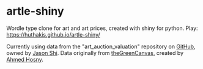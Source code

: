 # artle-shiny

Wordle type clone for art and art prices, created with shiny for python. Play:
https://huthakis.github.io/artle-shiny/


Currently using data from the  "art_auction_valuation" repository on [GitHub](https://github.com/jasonshi10/art_auction_valuation), owned by [Jason Shi](https://github.com/jasonshi10). Data originally from [theGreenCanvas](https://github.com/ahmedhosny/theGreenCanvas), created by [Ahmed Hosny](https://github.com/ahmedhosny).
